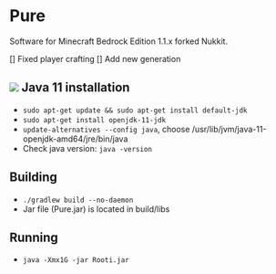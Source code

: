 # Pure
Software for Minecraft Bedrock Edition 1.1.x forked Nukkit.

[] Fixed player crafting
[] Add new generation

[![](https://jitpack.io/v/olovink/Pure.svg)](https://jitpack.io/#olovink/Pure)
Java 11 installation
-------------
- `sudo apt-get update && sudo apt-get install default-jdk`
- `sudo apt-get install openjdk-11-jdk`
- `update-alternatives --config java`, choose /usr/lib/jvm/java-11-openjdk-amd64/jre/bin/java
- Check java version: `java -version`

Building
-------------
- `./gradlew build --no-daemon`
- Jar file (Pure.jar) is located in build/libs

Running
-------------
- `java -Xmx1G -jar Rooti.jar`
